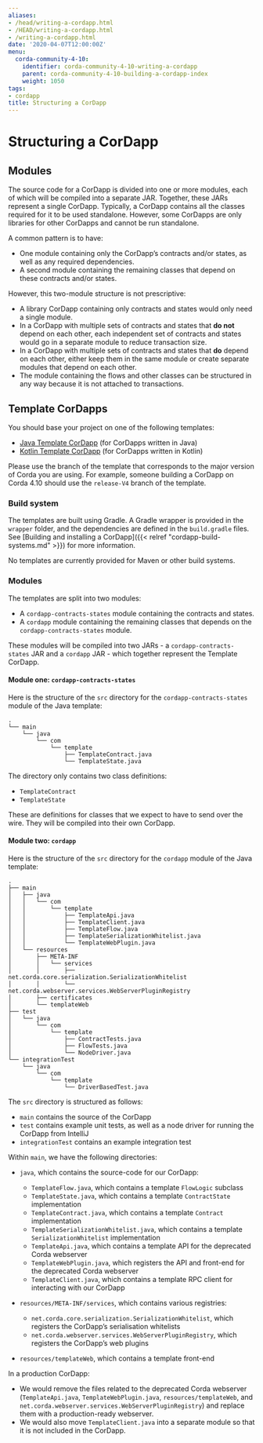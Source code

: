 ```yaml
---
aliases:
- /head/writing-a-cordapp.html
- /HEAD/writing-a-cordapp.html
- /writing-a-cordapp.html
date: '2020-04-07T12:00:00Z'
menu:
  corda-community-4-10:
    identifier: corda-community-4-10-writing-a-cordapp
    parent: corda-community-4-10-building-a-cordapp-index
    weight: 1050
tags:
- cordapp
title: Structuring a CorDapp
---
```



# Structuring a CorDapp




## Modules

The source code for a CorDapp is divided into one or more modules, each of which will be compiled into a separate JAR.
Together, these JARs represent a single CorDapp. Typically, a CorDapp contains all the classes required for it to be
used standalone. However, some CorDapps are only libraries for other CorDapps and cannot be run standalone.

A common pattern is to have:


* One module containing only the CorDapp’s contracts and/or states, as well as any required dependencies.
* A second module containing the remaining classes that depend on these contracts and/or states.

However, this two-module structure is not prescriptive:

* A library CorDapp containing only contracts and states would only need a single module.
* In a CorDapp with multiple sets of contracts and states that **do not** depend on each other, each independent set of
contracts and states would go in a separate module to reduce transaction size.
* In a CorDapp with multiple sets of contracts and states that **do** depend on each other, either keep them in the
same module or create separate modules that depend on each other.
* The module containing the flows and other classes can be structured in any way because it is not attached to
transactions.


## Template CorDapps

You should base your project on one of the following templates:


* [Java Template CorDapp](https://github.com/corda/cordapp-template-java) (for CorDapps written in Java)
* [Kotlin Template CorDapp](https://github.com/corda/cordapp-template-kotlin) (for CorDapps written in Kotlin)

Please use the branch of the template that corresponds to the major version of Corda you are using. For example,
someone building a CorDapp on Corda 4.10 should use the `release-V4` branch of the template.


### Build system

The templates are built using Gradle. A Gradle wrapper is provided in the `wrapper` folder, and the dependencies are
defined in the `build.gradle` files. See [Building and installing a CorDapp]({{< relref "cordapp-build-systems.md" >}}) for more information.

No templates are currently provided for Maven or other build systems.


### Modules

The templates are split into two modules:


* A `cordapp-contracts-states` module containing the contracts and states.
* A `cordapp` module containing the remaining classes that depends on the `cordapp-contracts-states` module.

These modules will be compiled into two JARs - a `cordapp-contracts-states` JAR and a `cordapp` JAR - which
together represent the Template CorDapp.


#### Module one: `cordapp-contracts-states`

Here is the structure of the `src` directory for the `cordapp-contracts-states` module of the Java template:

```none
.
└── main
    └── java
        └── com
            └── template
                ├── TemplateContract.java
                └── TemplateState.java
```

The directory only contains two class definitions:


* `TemplateContract`
* `TemplateState`

These are definitions for classes that we expect to have to send over the wire. They will be compiled into their own
CorDapp.


#### Module two: `cordapp`

Here is the structure of the `src` directory for the `cordapp` module of the Java template:

```none
.
├── main
│   ├── java
│   │   └── com
│   │       └── template
│   │           ├── TemplateApi.java
│   │           ├── TemplateClient.java
│   │           ├── TemplateFlow.java
│   │           ├── TemplateSerializationWhitelist.java
│   │           └── TemplateWebPlugin.java
│   └── resources
│       ├── META-INF
│       │   └── services
│       │       ├── net.corda.core.serialization.SerializationWhitelist
│       │       └── net.corda.webserver.services.WebServerPluginRegistry
│       ├── certificates
│       └── templateWeb
├── test
│   └── java
│       └── com
│           └── template
│               ├── ContractTests.java
│               ├── FlowTests.java
│               └── NodeDriver.java
└── integrationTest
    └── java
        └── com
            └── template
                └── DriverBasedTest.java
```

The `src` directory is structured as follows:


* `main` contains the source of the CorDapp
* `test` contains example unit tests, as well as a node driver for running the CorDapp from IntelliJ
* `integrationTest` contains an example integration test

Within `main`, we have the following directories:


* `java`, which contains the source-code for our CorDapp:

    * `TemplateFlow.java`, which contains a template `FlowLogic` subclass
    * `TemplateState.java`, which contains a template `ContractState` implementation
    * `TemplateContract.java`, which contains a template `Contract` implementation
    * `TemplateSerializationWhitelist.java`, which contains a template `SerializationWhitelist` implementation
    * `TemplateApi.java`, which contains a template API for the deprecated Corda webserver
    * `TemplateWebPlugin.java`, which registers the API and front-end for the deprecated Corda webserver
    * `TemplateClient.java`, which contains a template RPC client for interacting with our CorDapp



* `resources/META-INF/services`, which contains various registries:

    * `net.corda.core.serialization.SerializationWhitelist`, which registers the CorDapp’s serialisation whitelists
    * `net.corda.webserver.services.WebServerPluginRegistry`, which registers the CorDapp’s web plugins



* `resources/templateWeb`, which contains a template front-end

In a production CorDapp:


* We would remove the files related to the deprecated Corda webserver (`TemplateApi.java`,
`TemplateWebPlugin.java`, `resources/templateWeb`, and `net.corda.webserver.services.WebServerPluginRegistry`)
and replace them with a production-ready webserver.
* We would also move `TemplateClient.java` into a separate module so that it is not included in the CorDapp.
